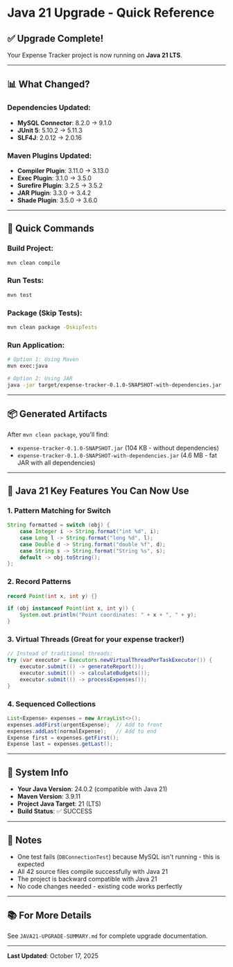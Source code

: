 # Java 21 Upgrade - Quick Reference

## ✅ Upgrade Complete!

Your Expense Tracker project is now running on **Java 21 LTS**.

---

## 📊 What Changed?

### Dependencies Updated:
- **MySQL Connector**: 8.2.0 → 9.1.0
- **JUnit 5**: 5.10.2 → 5.11.3
- **SLF4J**: 2.0.12 → 2.0.16

### Maven Plugins Updated:
- **Compiler Plugin**: 3.11.0 → 3.13.0
- **Exec Plugin**: 3.1.0 → 3.5.0
- **Surefire Plugin**: 3.2.5 → 3.5.2
- **JAR Plugin**: 3.3.0 → 3.4.2
- **Shade Plugin**: 3.5.0 → 3.6.0

---

## 🚀 Quick Commands

### Build Project:
```bash
mvn clean compile
```

### Run Tests:
```bash
mvn test
```

### Package (Skip Tests):
```bash
mvn clean package -DskipTests
```

### Run Application:
```bash
# Option 1: Using Maven
mvn exec:java

# Option 2: Using JAR
java -jar target/expense-tracker-0.1.0-SNAPSHOT-with-dependencies.jar
```

---

## 📦 Generated Artifacts

After `mvn clean package`, you'll find:
- `expense-tracker-0.1.0-SNAPSHOT.jar` (104 KB - without dependencies)
- `expense-tracker-0.1.0-SNAPSHOT-with-dependencies.jar` (4.6 MB - fat JAR with all dependencies)

---

## 🎯 Java 21 Key Features You Can Now Use

### 1. Pattern Matching for Switch
```java
String formatted = switch (obj) {
    case Integer i -> String.format("int %d", i);
    case Long l -> String.format("long %d", l);
    case Double d -> String.format("double %f", d);
    case String s -> String.format("String %s", s);
    default -> obj.toString();
};
```

### 2. Record Patterns
```java
record Point(int x, int y) {}

if (obj instanceof Point(int x, int y)) {
    System.out.println("Point coordinates: " + x + ", " + y);
}
```

### 3. Virtual Threads (Great for your expense tracker!)
```java
// Instead of traditional threads:
try (var executor = Executors.newVirtualThreadPerTaskExecutor()) {
    executor.submit(() -> generateReport());
    executor.submit(() -> calculateBudgets());
    executor.submit(() -> processExpenses());
}
```

### 4. Sequenced Collections
```java
List<Expense> expenses = new ArrayList<>();
expenses.addFirst(urgentExpense);  // Add to front
expenses.addLast(normalExpense);   // Add to end
Expense first = expenses.getFirst();
Expense last = expenses.getLast();
```

---

## 🔧 System Info

- **Your Java Version**: 24.0.2 (compatible with Java 21)
- **Maven Version**: 3.9.11
- **Project Java Target**: 21 (LTS)
- **Build Status**: ✅ SUCCESS

---

## 📝 Notes

- One test fails (`DBConnectionTest`) because MySQL isn't running - this is expected
- All 42 source files compile successfully with Java 21
- The project is backward compatible with Java 21
- No code changes needed - existing code works perfectly

---

## 📚 For More Details

See `JAVA21-UPGRADE-SUMMARY.md` for complete upgrade documentation.

---

**Last Updated**: October 17, 2025
